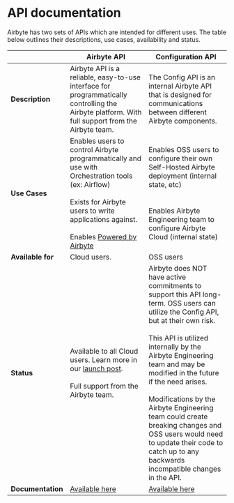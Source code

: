# API documentation

Airbyte has two sets of APIs which are intended for different uses. The table below outlines their descriptions, use cases, availability and status.

|                        | **Airbyte API**                                                                                                                                                                                                                                                                                                                                                                                                                                                                                                                               | **Configuration API**                                                                                                                                                                                                                                                                              |
|------------------------|-------------------------------------------------------------------------------------------------------------------------------------------------------------------------------------------------------------------------------------------------------------------------------------------------------------------------------------------------------------------------------------------------------------------------------------------------------------------------------------------------------------------------------------------------------|----------------------------------------------------------------------------------------------------------------------------------------------------------------------------------------------------------------------------------------------------------------------------------------------|
| **Description**        | Airbyte API is a reliable, easy-to-use interface for programmatically controlling the Airbyte platform. With full support from the Airbyte team.                                                                                                                                                                                                                                                                                                                                                                                                                                   | The Config API is an internal Airbyte API that is designed for communications between different Airbyte components.                                                                                                                                                                                                       |
| **Use Cases**          | Enables users to control Airbyte programmatically and use with Orchestration tools (ex: Airflow) <br /><br /> Exists for Airbyte users to write applications against. <br /><br /> Enables [Powered by Airbyte](https://airbyte.com/embed-airbyte-connectors-with-api)                                                                                                                                                                                                                                                                                                                                                                        | Enables OSS users to configure their own Self-Hosted Airbyte deployment (internal state, etc) <br /><br /><br />  Enables Airbyte Engineering team to configure Airbyte Cloud (internal state) |
| **Available for** | Cloud users.                                                                                                                                                                                                                                                                                                                                                                                                                                                                                                                                       | OSS users                                                                                                                                                                                                                                                 |
| **Status**            | Available to all Cloud users. Learn more in our [launch post](https://airbyte.com/blog/airbyte-api). <br /><br /> Full support from the Airbyte team. | Airbyte does NOT have active commitments to support this API long-term. OSS users can utilize the Config API, but at their own risk. <br /><br />  This API is utilized internally by the Airbyte Engineering team and may be modified in the future if the need arises. <br /><br /> Modifications by the Airbyte Engineering team could create breaking changes and OSS users would need to update their code to catch up to any backwards incompatible changes in the API.                                                                                                                                             |
| **Documentation**      | [Available here](https://api.airbyte.com)                                                                                                                                                                                                                                                                                                                                                                                                                                                    | [Available here](https://airbyte-public-api-docs.s3.us-east-2.amazonaws.com/rapidoc-api-docs.html)

